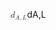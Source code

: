 <span class="katex"><span class="katex-mathml"><math xmlns="http://www.w3.org/1998/Math/MathML"><semantics><mrow><msub><mi>d</mi><mrow><mi>A</mi><mo separator="true">,</mo><mi>L</mi></mrow></msub></mrow><annotation encoding="application/x-tex">d_{A,L}</annotation></semantics></math></span><span class="katex-html" aria-hidden="true"><span class="base"><span class="strut" style="height:0.980548em;vertical-align:-0.286108em;"></span><span class="mord"><span class="mord mathnormal">d</span><span class="msupsub"><span class="vlist-t vlist-t2"><span class="vlist-r"><span class="vlist" style="height:0.328331em;"><span style="top:-2.5500000000000003em;margin-left:0em;margin-right:0.05em;"><span class="pstrut" style="height:2.7em;"></span><span class="sizing reset-size6 size3 mtight"><span class="mord mtight"><span class="mord mathnormal mtight">A</span><span class="mpunct mtight">,</span><span class="mord mathnormal mtight">L</span></span></span></span></span><span class="vlist-s">​</span></span><span class="vlist-r"><span class="vlist" style="height:0.286108em;"><span></span></span></span></span></span></span></span></span></span>